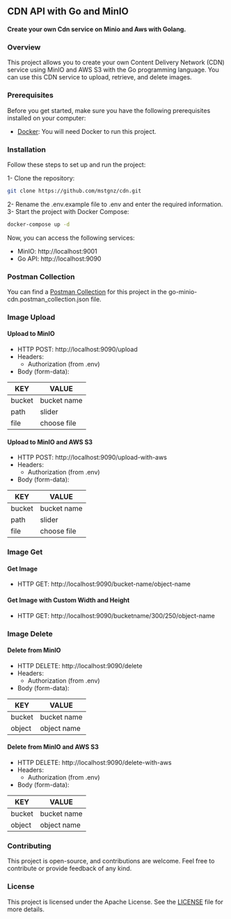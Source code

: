 ## CDN API with Go and MinIO
#### Create your own Cdn service on Minio and Aws with Golang.

### Overview

This project allows you to create your own Content Delivery Network (CDN) service using MinIO and AWS S3 with the Go programming language. You can use this CDN service to upload, retrieve, and delete images.

### Prerequisites
Before you get started, make sure you have the following prerequisites installed on your computer:
* [Docker](https://www.docker.com/): You will need Docker to run this project.


### Installation

Follow these steps to set up and run the project:

1- Clone the repository:
```bash
git clone https://github.com/mstgnz/cdn.git
```
2- Rename the .env.example file to .env and enter the required information.
3- Start the project with Docker Compose:
```bash
docker-compose up -d
```
Now, you can access the following services:
* MinIO: http://localhost:9001
* Go API: http://localhost:9090

### Postman Collection
You can find a [Postman Collection](go-minio-cdn.postman_collection.json) for this project in the go-minio-cdn.postman_collection.json file.


### Image Upload

#### Upload to MinIO

* HTTP POST: http://localhost:9090/upload
* Headers:
  * Authorization (from .env)
* Body (form-data):

| KEY    | VALUE       |
|--------|-------------|
| bucket | bucket name |
| path   | slider      |
| file   | choose file |


#### Upload to MinIO and AWS S3

* HTTP POST: http://localhost:9090/upload-with-aws
* Headers:
    * Authorization (from .env)
* Body (form-data):

| KEY    | VALUE       |
|--------|-------------|
| bucket | bucket name |
| path   | slider      |
| file   | choose file |


### Image Get

#### Get Image
* HTTP GET: http://localhost:9090/bucket-name/object-name

#### Get Image with Custom Width and Height
* HTTP GET: http://localhost:9090/bucketname/300/250/object-name

### Image Delete

#### Delete from MinIO
* HTTP DELETE: http://localhost:9090/delete
* Headers:
  * Authorization (from .env)
* Body (form-data):

| KEY    | VALUE       |
|--------|-------------|
| bucket | bucket name |
| object | object name |


#### Delete from MinIO and AWS S3
* HTTP DELETE: http://localhost:9090/delete-with-aws
* Headers:
    * Authorization (from .env)
* Body (form-data):

| KEY    | VALUE       |
|--------|-------------|
| bucket | bucket name |
| object | object name |

### Contributing
This project is open-source, and contributions are welcome. Feel free to contribute or provide feedback of any kind.


### License
This project is licensed under the Apache License. See the [LICENSE](LICENSE) file for more details.